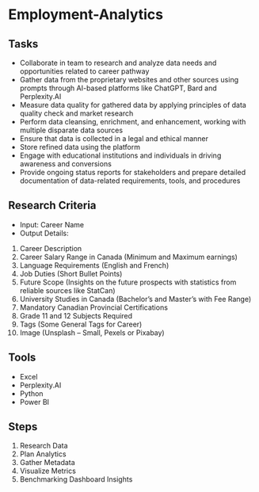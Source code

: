 # Employment-Analytics
## Tasks
- Collaborate in team to research and analyze data needs and opportunities related to career pathway
- Gather data from the proprietary websites and other sources using  prompts through AI-based platforms like ChatGPT, Bard and Perplexity.AI
- Measure data quality for gathered data by applying principles of data quality check and market research
- Perform data cleansing, enrichment, and enhancement, working with multiple disparate data sources
- Ensure that data is collected in a legal and ethical manner
- Store refined data using the platform
- Engage with educational institutions and individuals in driving awareness and conversions
- Provide ongoing status reports for stakeholders and prepare detailed documentation of data-related requirements, tools, and procedures

## Research Criteria
- Input: Career Name
- Output Details:
1. Career Description
2. Career Salary Range in Canada (Minimum and Maximum earnings)
3. Language Requirements (English and French)
4. Job Duties (Short Bullet Points)
5. Future Scope (Insights on the future prospects with statistics from reliable sources like StatCan)
6. University Studies in Canada (Bachelor’s and Master’s with Fee Range)
7. Mandatory Canadian Provincial Certifications
8. Grade 11 and 12 Subjects Required
9. Tags (Some General Tags for Career)
10. Image (Unsplash – Small, Pexels or Pixabay)

## Tools
- Excel
- Perplexity.AI
- Python
- Power BI

## Steps
1. Research Data
2. Plan Analytics
3. Gather Metadata
4. Visualize Metrics
5. Benchmarking Dashboard Insights
